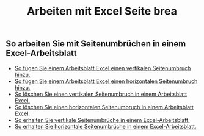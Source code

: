 ﻿---
title: Arbeiten mit Excel Seite brea
second_title: Aspose.Cells Cloud Documen
linktitle: Seitenumbruch
type: docs
url: /de/working-with-pagebreaks/
aliases: [/working-with-pagebreaks/]
keywords: Get, add, delete, and update page break in an Excel worksheet
description: Aspose.Cells Cloud REST API unterstützt das Abrufen, Hinzufügen, Löschen und Aktualisieren von Seitenumbrüchen in einem Excel Arbeitsblatt. SDK unterstützt verschiedene Entwicklungssprachen. Dazu gehören Android, C#, Go, Java, NodeJS, Perl, PHP, Python, Ruby und Swift
weight: 100
kwords: Excel, Office Cloud, REST API, Tabellenkalkulation, PDF, CSV, Json, Markdown, Seitenumbrüche
---
## So arbeiten Sie mit Seitenumbrüchen in einem Excel-Arbeitsblatt

- [So fügen Sie einem Arbeitsblatt Excel einen vertikalen Seitenumbruch hinzu.](/cells/de/page-breaks/add-vertical-page-break/)
- [So fügen Sie einem Arbeitsblatt Excel einen horizontalen Seitenumbruch hinzu.](/cells/de/page-breaks/add-horizontal-page-break/)
- [So löschen Sie einen vertikalen Seitenumbruch in einem Arbeitsblatt Excel.](/cells/de/page-breaks/delete-vertical-page-break/)
- [So löschen Sie einen horizontalen Seitenumbruch in einem Arbeitsblatt Excel.](/cells/de/page-breaks/delete-vertical-page-break/)
- [So erhalten Sie vertikale Seitenumbrüche in einem Excel-Arbeitsblatt.](/cells/de/page-breaks/get-vertical-page-breaks/)
- [So erhalten Sie horizontale Seitenumbrüche in einem Excel-Arbeitsblatt.](/cells/de/page-breaks/get-vertical-page-breaks/)
